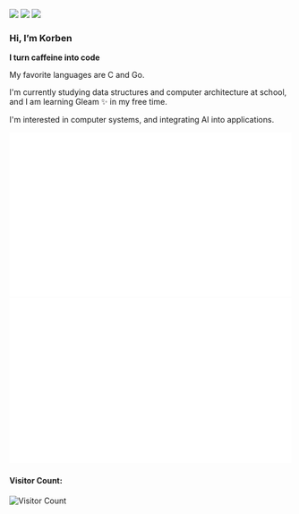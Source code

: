 [![](https://img.shields.io/badge/GitHub-korbexmachina-blue)](https://github.com/korbexmachina)
[![](https://img.shields.io/website?down_color=red&down_message=offline&label=korbexmachina.com&up_color=green&up_message=online&url=https%3A%2F%2Fwww.korbexmachina.com%2F)](https://www.korbexmachina.com/)
[![](https://img.shields.io/website?down_color=red&down_message=offline&label=blog&up_color=green&up_message=online&url=https%3A%2F%2Fblog.korbexmachina.com%2F)](https://blog.korbexmachina.com/)

### Hi, I’m Korben
__I turn caffeine into code__

My favorite languages are C and Go.

I'm currently studying data structures and computer architecture at school, and I am learning Gleam ✨ in my free time.

I'm interested in computer systems, and integrating AI into applications.

![](https://raw.githubusercontent.com/korbexmachina/github-stats/master/generated/overview.svg#gh-dark-mode-only)
![](https://raw.githubusercontent.com/korbexmachina/github-stats/master/generated/languages.svg#gh-dark-mode-only)

#### Visitor Count:
![Visitor Count](https://profile-counter.glitch.me/korbexmachina/count.svg)
